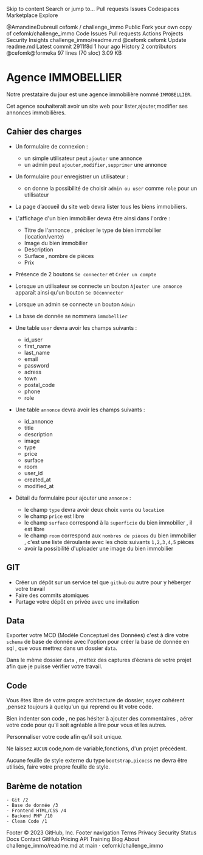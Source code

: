 Skip to content
Search or jump to…
Pull requests
Issues
Codespaces
Marketplace
Explore
 
@AmandineDubreuil 
cefomk
/
challenge_immo
Public
Fork your own copy of cefomk/challenge_immo
Code
Issues
Pull requests
Actions
Projects
Security
Insights
challenge_immo/readme.md
@cefomk
cefomk Update readme.md
Latest commit 2911f8d 1 hour ago
 History
 2 contributors
@cefomk@formeka
97 lines (70 sloc)  3.09 KB

# Agence IMMOBELLIER

Notre prestataire du jour est une agence immobilière nommé `IMMOBELLIER`.

Cet agence souhaiterait avoir un site web pour lister,ajouter,modifier ses annonces immobilières.

## Cahier des charges

- Un formulaire de connexion : 
    - un simple utilisateur peut `ajouter` une annonce 
    - un admin peut `ajouter,modifier,supprimer` une annonce

- Un formulaire pour enregistrer un utilisateur :
    - on donne la possibilité de choisir `admin ou user` comme `role` pour un utilisateur

- La page d’accueil du site web devra lister tous les biens immobiliers.

- L'affichage d'un bien immobilier devra être ainsi dans l'ordre :
    - Titre de l'annonce , préciser le type de bien immobilier (location/vente)
    - Image du bien immobilier
    - Description 
    - Surface , nombre de pièces
    - Prix

- Présence de 2 boutons `Se connecter` et `Créer un compte`

- Lorsque un utilisateur se connecte un bouton `Ajouter une annonce` apparaît ainsi qu'un bouton `Se Déconnecter`

- Lorsque un admin se connecte un bouton `Admin` 

- La base de donnée se nommera `immobellier` 

- Une table `user` devra avoir les champs suivants :
    - id_user
    - first_name
    - last_name
    - email
    - password
    - adress
    - town
    - postal_code
    - phone
    - role

- Une table `annonce` devra avoir les champs suivants :
    - id_annonce
    - title
    - description
    - image
    - type
    - price
    - surface
    - room
    - user_id
    - created_at
    - modified_at

- Détail du formulaire pour ajouter une `annonce` :
    - le champ `type` devra avoir deux choix `vente` ou `location`
    - le champ `price` est libre
    - le champ `surface` correspond à la `superficie` du bien immobilier , il est libre
    - le champ `room` correspond aux `nombres de pièces` du bien immobilier , c'est une liste déroulante avec les choix suivants `1,2,3,4,5` pièces
    - avoir la possibilité d'uploader une image du bien immobilier

## GIT

- Créer un dépôt sur un service tel que `github` ou autre pour y héberger votre travail
- Faire des commits atomiques
- Partage votre dépôt en privée avec une invitation

## Data

Exporter votre MCD (Modèle Conceptuel des Données) c'est à dire votre `schema` de base de donnée avec l'option pour créer la base de donnée en sql , que vous mettrez dans un dossier `data`.

Dans le même dossier `data` , mettez des captures d’écrans de votre projet afin que je puisse vérifier votre travail.

## Code 

Vous êtes libre de votre propre architecture de dossier, soyez cohérent ,pensez toujours à quelqu'un qui reprend ou lit votre code.

Bien indenter son code , ne pas hésiter à ajouter des commentaires , aérer votre code pour qu'il soit agréable à lire pour vous et les autres.

Personnaliser votre code afin qu'il soit unique.

Ne laissez `AUCUN` code,nom de variable,fonctions, d'un projet précédent.

Aucune feuille de style externe du type `bootstrap,picocss` ne devra être utilisés, faire votre propre feuille de style. 

## Barème de notation

```
- Git /2
- Base de donnée /3
- Frontend HTML/CSS /4
- Backend PHP /10
- Clean Code /1
```
Footer
© 2023 GitHub, Inc.
Footer navigation
Terms
Privacy
Security
Status
Docs
Contact GitHub
Pricing
API
Training
Blog
About
challenge_immo/readme.md at main · cefomk/challenge_immo 
